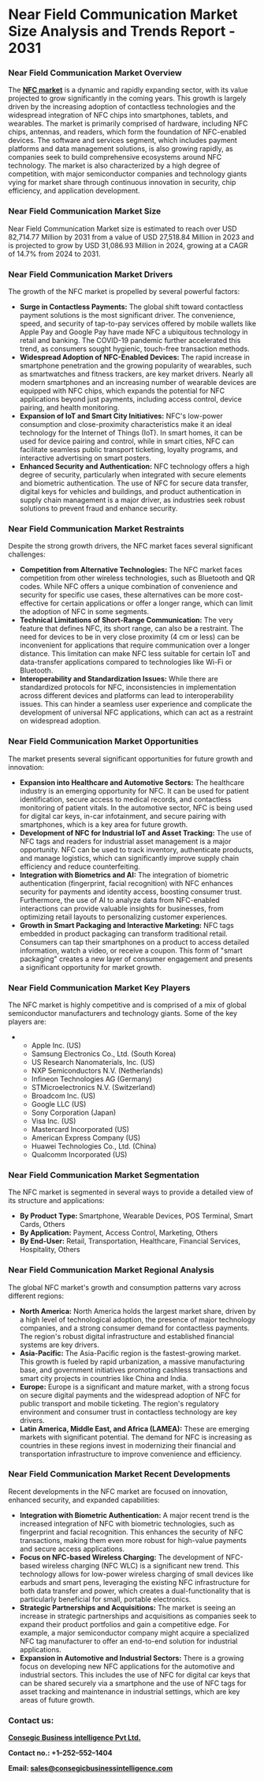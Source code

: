 # Near Field Communication Market Size Analysis and Trends Report - 2031
<h3>Near Field Communication Market Overview</h3>
The <a href="https://www.consegicbusinessintelligence.com/en/request-sample/1470"><strong>NFC market</strong></a> is a dynamic and rapidly expanding sector, with its value projected to grow significantly in the coming years. This growth is largely driven by the increasing adoption of contactless technologies and the widespread integration of NFC chips into smartphones, tablets, and wearables. The market is primarily comprised of hardware, including NFC chips, antennas, and readers, which form the foundation of NFC-enabled devices. The software and services segment, which includes payment platforms and data management solutions, is also growing rapidly, as companies seek to build comprehensive ecosystems around NFC technology. The market is also characterized by a high degree of competition, with major semiconductor companies and technology giants vying for market share through continuous innovation in security, chip efficiency, and application development.
<h3 id="summary" class="section-title">Near Field Communication Market Size</h3>
Near Field Communication Market size is estimated to reach over USD 82,714.77 Million by 2031 from a value of USD 27,518.84 Million in 2023 and is projected to grow by USD 31,086.93 Million in 2024, growing at a CAGR of 14.7% from 2024 to 2031.
<h3>Near Field Communication Market Drivers</h3>
The growth of the NFC market is propelled by several powerful factors:
<ul>
 	<li><b>Surge in Contactless Payments:</b> The global shift toward contactless payment solutions is the most significant driver. The convenience, speed, and security of tap-to-pay services offered by mobile wallets like Apple Pay and Google Pay have made NFC a ubiquitous technology in retail and banking. The COVID-19 pandemic further accelerated this trend, as consumers sought hygienic, touch-free transaction methods.</li>
 	<li><b>Widespread Adoption of NFC-Enabled Devices:</b> The rapid increase in smartphone penetration and the growing popularity of wearables, such as smartwatches and fitness trackers, are key market drivers. Nearly all modern smartphones and an increasing number of wearable devices are equipped with NFC chips, which expands the potential for NFC applications beyond just payments, including access control, device pairing, and health monitoring.</li>
 	<li><b>Expansion of IoT and Smart City Initiatives:</b> NFC's low-power consumption and close-proximity characteristics make it an ideal technology for the Internet of Things (IoT). In smart homes, it can be used for device pairing and control, while in smart cities, NFC can facilitate seamless public transport ticketing, loyalty programs, and interactive advertising on smart posters.</li>
 	<li><b>Enhanced Security and Authentication:</b> NFC technology offers a high degree of security, particularly when integrated with secure elements and biometric authentication. The use of NFC for secure data transfer, digital keys for vehicles and buildings, and product authentication in supply chain management is a major driver, as industries seek robust solutions to prevent fraud and enhance security.</li>
</ul>
<h3>Near Field Communication Market Restraints</h3>
Despite the strong growth drivers, the NFC market faces several significant challenges:
<ul>
 	<li><b>Competition from Alternative Technologies:</b> The NFC market faces competition from other wireless technologies, such as Bluetooth and QR codes. While NFC offers a unique combination of convenience and security for specific use cases, these alternatives can be more cost-effective for certain applications or offer a longer range, which can limit the adoption of NFC in some segments.</li>
 	<li><b>Technical Limitations of Short-Range Communication:</b> The very feature that defines NFC, its short range, can also be a restraint. The need for devices to be in very close proximity (4 cm or less) can be inconvenient for applications that require communication over a longer distance. This limitation can make NFC less suitable for certain IoT and data-transfer applications compared to technologies like Wi-Fi or Bluetooth.</li>
 	<li><b>Interoperability and Standardization Issues:</b> While there are standardized protocols for NFC, inconsistencies in implementation across different devices and platforms can lead to interoperability issues. This can hinder a seamless user experience and complicate the development of universal NFC applications, which can act as a restraint on widespread adoption.</li>
</ul>
<h3>Near Field Communication Market Opportunities</h3>
The market presents several significant opportunities for future growth and innovation:
<ul>
 	<li><b>Expansion into Healthcare and Automotive Sectors:</b> The healthcare industry is an emerging opportunity for NFC. It can be used for patient identification, secure access to medical records, and contactless monitoring of patient vitals. In the automotive sector, NFC is being used for digital car keys, in-car infotainment, and secure pairing with smartphones, which is a key area for future growth.</li>
 	<li><b>Development of NFC for Industrial IoT and Asset Tracking:</b> The use of NFC tags and readers for industrial asset management is a major opportunity. NFC can be used to track inventory, authenticate products, and manage logistics, which can significantly improve supply chain efficiency and reduce counterfeiting.</li>
 	<li><b>Integration with Biometrics and AI:</b> The integration of biometric authentication (fingerprint, facial recognition) with NFC enhances security for payments and identity access, boosting consumer trust. Furthermore, the use of AI to analyze data from NFC-enabled interactions can provide valuable insights for businesses, from optimizing retail layouts to personalizing customer experiences.</li>
 	<li><b>Growth in Smart Packaging and Interactive Marketing:</b> NFC tags embedded in product packaging can transform traditional retail. Consumers can tap their smartphones on a product to access detailed information, watch a video, or receive a coupon. This form of "smart packaging" creates a new layer of consumer engagement and presents a significant opportunity for market growth.</li>
</ul>
<h3>Near Field Communication Market Key Players</h3>
The NFC market is highly competitive and is comprised of a mix of global semiconductor manufacturers and technology giants. Some of the key players are:
<ul>
 	<li>
<ul>
 	<li>Apple Inc. (US)</li>
 	<li>Samsung Electronics Co., Ltd. (South Korea)</li>
 	<li>US Research Nanomaterials, Inc. (US)</li>
 	<li>NXP Semiconductors N.V. (Netherlands)</li>
 	<li>Infineon Technologies AG (Germany)</li>
 	<li>STMicroelectronics N.V. (Switzerland)</li>
 	<li>Broadcom Inc. (US)</li>
 	<li>Google LLC (US)</li>
 	<li>Sony Corporation (Japan)</li>
 	<li>Visa Inc. (US)</li>
 	<li>Mastercard Incorporated (US)</li>
 	<li>American Express Company (US)</li>
 	<li>Huawei Technologies Co., Ltd. (China)</li>
 	<li>Qualcomm Incorporated (US)</li>
</ul>
</li>
</ul>
<h3>Near Field Communication Market Segmentation</h3>
The NFC market is segmented in several ways to provide a detailed view of its structure and applications:
<ul>
 	<li><strong><b>By Product Type</b></strong><strong><b>: </b></strong>Smartphone, Wearable Devices, POS Terminal, Smart Cards, Others</li>
 	<li><strong><b>By Application</b></strong><strong><b>:</b></strong> Payment, Access Control, Marketing, Others</li>
 	<li><strong><b>By End-User</b></strong><strong><b>:</b></strong> Retail, Transportation, Healthcare, Financial Services, Hospitality, Others</li>
</ul>
<h3>Near Field Communication Market Regional Analysis</h3>
The global NFC market's growth and consumption patterns vary across different regions:
<ul>
 	<li><b>North America:</b> North America holds the largest market share, driven by a high level of technological adoption, the presence of major technology companies, and a strong consumer demand for contactless payments. The region's robust digital infrastructure and established financial systems are key drivers.</li>
 	<li><b>Asia-Pacific:</b> The Asia-Pacific region is the fastest-growing market. This growth is fueled by rapid urbanization, a massive manufacturing base, and government initiatives promoting cashless transactions and smart city projects in countries like China and India.</li>
 	<li><b>Europe:</b> Europe is a significant and mature market, with a strong focus on secure digital payments and the widespread adoption of NFC for public transport and mobile ticketing. The region's regulatory environment and consumer trust in contactless technology are key drivers.</li>
 	<li><b>Latin America, Middle East, and Africa (LAMEA):</b> These are emerging markets with significant potential. The demand for NFC is increasing as countries in these regions invest in modernizing their financial and transportation infrastructure to improve convenience and efficiency.</li>
</ul>
<h3>Near Field Communication Market Recent Developments</h3>
Recent developments in the NFC market are focused on innovation, enhanced security, and expanded capabilities:
<ul>
 	<li><b>Integration with Biometric Authentication:</b> A major recent trend is the increased integration of NFC with biometric technologies, such as fingerprint and facial recognition. This enhances the security of NFC transactions, making them even more robust for high-value payments and secure access applications.</li>
 	<li><b>Focus on NFC-based Wireless Charging:</b> The development of NFC-based wireless charging (NFC WLC) is a significant new trend. This technology allows for low-power wireless charging of small devices like earbuds and smart pens, leveraging the existing NFC infrastructure for both data transfer and power, which creates a dual-functionality that is particularly beneficial for small, portable electronics.</li>
 	<li><b>Strategic Partnerships and Acquisitions:</b> The market is seeing an increase in strategic partnerships and acquisitions as companies seek to expand their product portfolios and gain a competitive edge. For example, a major semiconductor company might acquire a specialized NFC tag manufacturer to offer an end-to-end solution for industrial applications.</li>
 	<li><b>Expansion in Automotive and Industrial Sectors:</b> There is a growing focus on developing new NFC applications for the automotive and industrial sectors. This includes the use of NFC for digital car keys that can be shared securely via a smartphone and the use of NFC tags for asset tracking and maintenance in industrial settings, which are key areas of future growth.</li>
</ul>
<h3><strong><b>Contact us:</b></strong></h3>
<a href="https://www.consegicbusinessintelligence.com/"><strong><u><b>Consegic Business intelligence Pvt Ltd.</b></u></strong></a>

<strong><b>Contact no.: +1–252–552–1404</b></strong>

<strong><b>Email: </b></strong><a href="mailto:sales@consegicbusinessintelligence.com"><strong><u><b>sales@consegicbusinessintelligence.com</b></u></strong></a>

</div>
</div>
</div>
</div>
</div>
</div>
</div>
<div class="input-area-container ng-trigger ng-trigger-inputAreaAnimation">
<div class="input-area ng-tns-c2349581212-7 with-toolbox-drawer" data-node-type="input-area">
<div class="text-input-field ng-tns-c2349581212-7 with-toolbox-drawer height-expanded-past-single-line">
<div class="text-input-field_textarea-wrapper ng-tns-c2349581212-7"></div>
</div>
</div>
</div>
